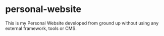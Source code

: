 # personal-website
This is my Personal Website developed from ground up without using any external framework, tools or CMS.
